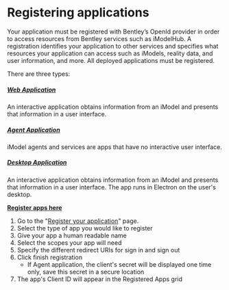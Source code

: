 # Registering applications

Your application must be registered with Bentley’s OpenId provider in order to access resources from Bentley services such as iModelHub. A registration identifies your application to other services and specifies what resources your application can access such as iModels, reality data, and user information, and more. All deployed applications must be registered.

There are three types:

##### [Web Application](../app.md/#interactive-apps)

An interactive application obtains information from an iModel and presents that information in a user interface.

##### [Agent Application](../app.md/#agents-and-services)

iModel agents and services are apps that have no interactive user interface.

##### [Desktop Application](../app.md/#desktop-apps)

An interactive application obtains information from an iModel and presents that information in a user interface. The app runs in Electron on the user's desktop.

**[Register apps here](https://developer.bentley.com/register/)**

1. Go to the "[Register your application](https://developer.bentley.com/register/)" page.
1. Select the type of app you would like to register
1. Give your app a human readable name
1. Select the scopes your app will need
1. Specify the different redirect URIs for sign in and sign out
1. Click finish registration
   - If Agent application, the client's secret will be displayed one time only, save this secret in a secure location
1. The app's Client ID will appear in the Registered Apps grid
